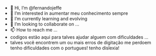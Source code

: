 - 👋 Hi, I’m @fernandojeffe
- 👀 I’m interested in  aumentar meu conhecimento sempre 
- 🌱 I’m currently learning and evolving
- 💞️ I’m looking to collaborate on ...
- 📫 How to reach me ...
- codigos  estão aqui para talves ajudar alguem com dificuldades ...
- talves você encontrem um  ou mais erros de digitação me perdoem tenho dificuldades com o portugues! tenho dislexia!
<!---
fernandojeffe/fernandojeffe is a ✨ special ✨ repository because its `README.md` (this file) appears on your GitHub profile.
You can click the Preview link to take a look at your changes.
--->
